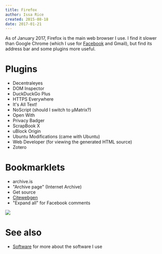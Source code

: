 ```yaml
---
title: Firefox
author: Issa Rice
created: 2015-08-18
date: 2017-01-21
---
```


As of January 2017, Firefox is the main web browser I use.
I find it slower than Google Chrome (which I use for
[Facebook](wiki/facebook.md) and Gmail), but find its address bar and some
plugins more useful.

# Plugins

- Decentraleyes
- DOM Inspector
- DuckDuckGo Plus
- HTTPS Everywhere
- It's All Text!
- NoScript (should I switch to μMatrix?)
- Open With
- Privacy Badger
- ScrapBook X
- uBlock Origin
- Ubuntu Modifications (came with Ubuntu)
- Web Developer (for viewing the generated HTML source)
- Zotero

# Bookmarklets

- archive.is
- "Archive page" (Internet Archive)
- Get source
- [Citewebgen](https://github.com/riceissa/citewebgen/)
- "Expand all" for Facebook comments

![](archive-buttons.png)

# See also

* [Software]() for more about the software I use
